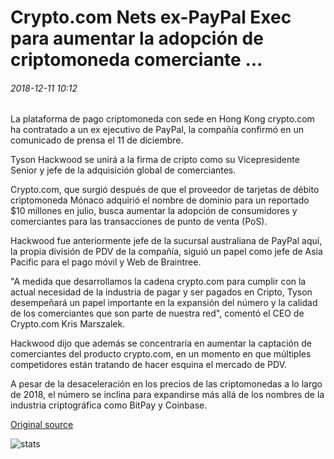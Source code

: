# Crypto.com Nets ex-PayPal Exec para aumentar la adopción de criptomoneda comerciante ...

###### 2018-12-11 10:12

La plataforma de pago criptomoneda con sede en Hong Kong crypto.com ha contratado a un ex ejecutivo de PayPal, la compañía confirmó en un comunicado de prensa el 11 de diciembre.

Tyson Hackwood se unirá a la firma de cripto como su Vicepresidente Senior y jefe de la adquisición global de comerciantes.

Crypto.com, que surgió después de que el proveedor de tarjetas de débito criptomoneda Mónaco adquirió el nombre de dominio para un reportado $10 millones en julio, busca aumentar la adopción de consumidores y comerciantes para las transacciones de punto de venta (PoS).

Hackwood fue anteriormente jefe de la sucursal australiana de PayPal aquí, la propia división de PDV de la compañía, siguió un papel como jefe de Asia Pacific para el pago móvil y Web de Braintree.

"A medida que desarrollamos la cadena crypto.com para cumplir con la actual necesidad de la industria de pagar y ser pagados en Cripto, Tyson desempeñará un papel importante en la expansión del número y la calidad de los comerciantes que son parte de nuestra red", comentó el CEO de Crypto.com Kris Marszalek.

Hackwood dijo que además se concentraría en aumentar la captación de comerciantes del producto crypto.com, en un momento en que múltiples competidores están tratando de hacer esquina el mercado de PDV.

A pesar de la desaceleración en los precios de las criptomonedas a lo largo de 2018, el número se inclina para expandirse más allá de los nombres de la industria criptográfica como BitPay y Coinbase.

[Original source](https://cointelegraph.com/news/cryptocom-nets-ex-paypal-exec-to-increase-merchant-cryptocurrency-adoption)

![stats](https://c.statcounter.com/11760860/0/a89fa40b/1/ "stats")